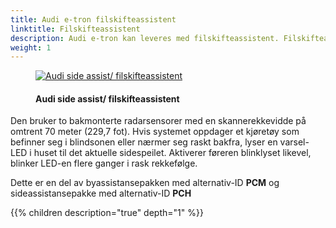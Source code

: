 ```yaml
---
title: Audi e-tron filskifteassistent
linktitle: Filskifteassistent
description: Audi e-tron kan leveres med filskifteassistent. Filskifteassistenten hjelper føreren med å skifte fil ved kjørehastigheter på 15 km/t (9,3 mph) og raskere.
weight: 1
---
```

<!-- markdownlint-disable MD033 -->
<figure>
    <a href="https://media.electrichasgoneaudi.net/multimedia/models/e-tron/technology/drivingassistance/sideassist/audisideassist.jpg">
        <img src="https://media.electrichasgoneaudi.net/multimedia/models/e-tron/technology/drivingassistance/sideassist/audisideassists.jpg"
        alt="Audi side assist/ filskifteassistent" title="Audi side assist/ filskifteassistent">
    </a>
    <figcaption><h4>Audi side assist/ filskifteassistent</h4></figcaption>
</figure>


Den bruker to bakmonterte radarsensorer med en skannerekkevidde på omtrent 70 meter (229,7 fot). Hvis systemet oppdager et kjøretøy som befinner seg i blindsonen eller nærmer seg raskt bakfra, lyser en varsel-LED i huset til det aktuelle sidespeilet. Aktiverer føreren blinklyset likevel, blinker LED-en flere ganger i rask rekkefølge.

Dette er en del av byassistansepakken med alternativ-ID **PCM** og sideassistansepakke med alternativ-ID **PCH**

{{% children description="true" depth="1" %}}
